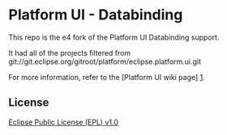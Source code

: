 Platform UI - Databinding
===========

This repo is the e4 fork of the Platform UI Databinding support.

It had all of the projects filtered from
git://git.eclipse.org/gitroot/platform/eclipse.platform.ui.git

For more information, refer to the [Platform UI wiki page] [1].

License
-------

[Eclipse Public License (EPL) v1.0][2]

[1]: http://wiki.eclipse.org/Platform_UI
[2]: http://wiki.eclipse.org/EPL
